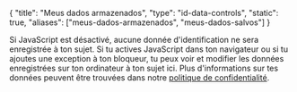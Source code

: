 {
    "title": "Meus dados armazenados",
    "type": "id-data-controls",
    "static": true,
    "aliases": ["meus-dados-armazenados", "meus-dados-salvos"]
}
 
<noscript class="noscript noscript-privacy-policy">Si JavaScript est désactivé, aucune donnée d'identification ne sera enregistrée à ton sujet. Si tu actives JavaScript dans ton navigateur ou si tu ajoutes une exception à ton bloqueur, tu peux voir et modifier les données enregistrées sur ton ordinateur à ton sujet ici. Plus d'informations sur tes données peuvent être trouvées dans notre <a href="/privacy">politique de confidentialité</a>.</noscript>
